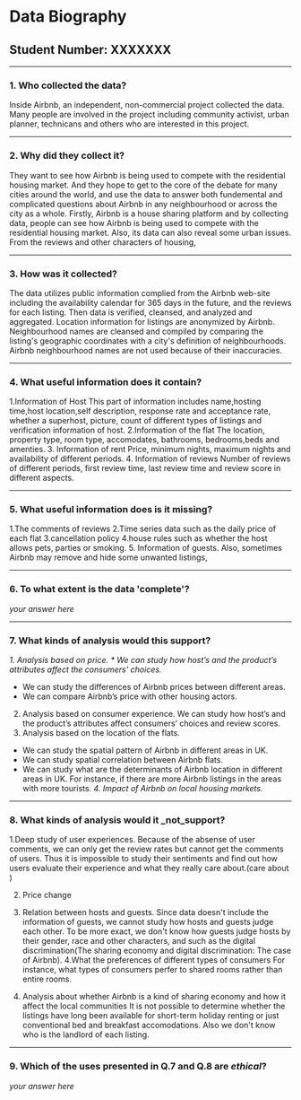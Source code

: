 # Data Biography

## Student Number: XXXXXXX

---

### 1. Who collected the data?

Inside Airbnb, an independent, non-commercial project collected the data. Many people are involved in the project including community activist, urban planner, technicans and others who are interested in this project.

---

### 2. Why did they collect it?

They want to see how Airbnb is being used to compete with the residential housing market. And they hope to get to the core of the debate for many cities around the world, and use the data to answer both fundemental and complicated questions about Airbnb in any neighbourhood or across the city as a whole.
Firstly, Airbnb is a house sharing platform and by collecting data, people can see how Airbnb is being used to compete with the residential housing market.
Also, its data can also reveal some urban issues. From the reviews and other characters of housing, 

---

### 3. How was it collected?

The data utilizes public information complied from the Airbnb web-site including the availability calendar for 365 days in the future, and the reviews for each listing.
Then data is verified, cleansed, and analyzed and aggregated. 
Location information for listings are anonymized by Airbnb. 
Neighbourhood names are cleansed and compiled by comparing the listing's geographic coordinates with a city's definition of neighbourhoods. Airbnb neighbourhood names are not used because of their inaccuracies.

---

### 4. What useful information does it contain?

1.Information of Host
This part of information includes name,hosting time,host location,self description, response rate and acceptance rate, whether a superhost, picture, count of different types of listings and verification information of host. 
2.Information of the flat
The location, property type, room type, accomodates, bathrooms, bedrooms,beds and amenties.
3. Information of rent
Price, minimum nights, maximum nights and availability of different periods.
4. Information of reviews
Number of reviews of different periods, first review time, last review time and review score in different aspects.


---

### 5. What useful information does is it missing?

1.The comments of reviews
2.Time series data such as the daily price of each flat
3.cancellation policy
4.house rules such as whether the host allows pets, parties or smoking.
5. Information of guests.
Also, sometimes Airbnb may remove and hide some unwanted listings, 

---

### 6. To what extent is the data 'complete'?

_your answer here_

---

### 7. What kinds of analysis would this support?

_1. Analysis based on price._
_* We can study how host’s and the product’s attributes affect the consumers' choices._
* We can study the differences of Airbnb prices between different areas.
* We can compare Airbnb’s price with other housing actors.
2. Analysis based on consumer experience. We can study how host’s and the product’s attributes affect consumers’ choices and review scores.
3. Analysis based on the location of the flats.
* We can study the spatial pattern of Airbnb in different areas in UK.
* We can study spatial correlation between Airbnb flats.
* We can study what are the determinants of Airbnb location in different areas in UK. For instance, if there are more Airbnb listings in the areas with more tourists.
_4. Impact of Airbnb on local housing markets._

---

### 8. What kinds of analysis would it _not_support?

1.Deep study of user experiences. Because of the absense of user comments, we can only get the review rates but cannot get the comments of users. Thus it is impossible to study their sentiments and find out how users evaluate their experience and what they really care about.(care about )

2. Price change
3. Relation between hosts and guests.
Since data doesn't include the information of guests, we cannot study how hosts and guests judge each other. To be more exact, we don't know how guests judge hosts by their gender, race and other characters, and  such as the digital discrimination(The sharing economy and digital discrimination: The case of Airbnb).
4.What the preferences of different types of consumers
For instance, what types of consumers perfer to shared rooms rather than entire rooms.

4. Analysis about whether Airbnb is a kind of sharing economy and how it affect the local communities
It is not possible to determine whether the listings have long been available for short-term holiday renting or just conventional bed and breakfast accomodations. Also we don't know who is the landlord of each listing. 
---

### 9. Which of the uses presented in Q.7 and Q.8 are _ethical_?

_your answer here_



